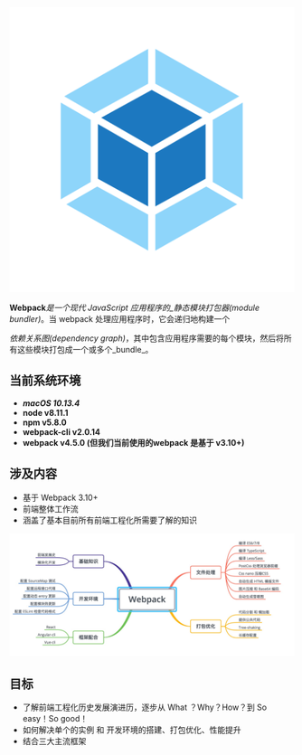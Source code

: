 ![](/assets/icon-square-big.png)

**Webpack**_是一个现代 JavaScript 应用程序的_静态模块打包器\(module bundler\)_。当 webpack 处理应用程序时，它会递归地构建一个

_依赖关系图\(dependency graph\)_，其中包含应用程序需要的每个模块，然后将所有这些模块打包成一个或多个_bundle_。

## 当前系统环境

* _**macOS 10.13.4**_
* **node v8.11.1**
* **npm v5.8.0**
* **webpack-cli  v2.0.14**
* **webpack v4.5.0 \(但我们当前使用的webpack 是基于 v3.10+\)**



## 涉及内容

* 基于 Webpack 3.10+
* 前端整体工作流
* 涵盖了基本目前所有前端工程化所需要了解的知识

![](/assets/webpack.jpg)

## 目标

* 了解前端工程化历史发展演进历，逐步从 What ？Why？How？到 So easy！So good！
* 如何解决单个的实例 和 开发环境的搭建、打包优化、性能提升
* 结合三大主流框架







